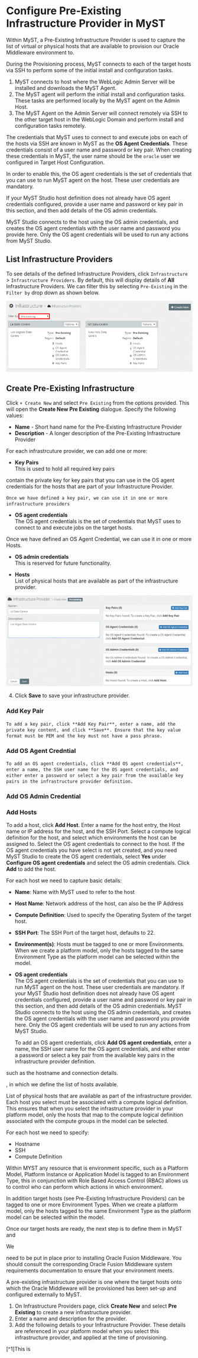 # Configure Pre-Existing Infrastructure Provider in MyST
Within MyST, a Pre-Existing Infrastructure Provider is used to capture the list of virtual or physical hosts that are available to provision our Oracle Middleware environment to. 

During the Provisioning process, MyST connects to each of the target hosts via SSH to perform some of the initial install and configuration tasks. 
1. MyST connects to host where the WebLogic Admin Server will be installed and downloads the MyST Agent.
2. The MyST agent will perform the initial install and configuration tasks. These tasks are performed locally by the MyST agent on the Admin Host.
3. The MyST Agent on the Admin Server will connect remotely via SSH to the other target host in the WebLogic Domain and perform install and configuration tasks  remotely.

The credentials that MyST uses to connect to and execute jobs on each of the hosts via SSH are known in MyST as the **OS Agent Credentials**. These credentials consist of a user name and password or key pair. When creating these credentials in MyST, the user name should be the `oracle` user we configured in Target Host Configuration.

In order to enable this, the OS agent credentials is the set of credentials that you can use to run MyST agent on the host. These user credentials are mandatory.

If your MyST Studio host definition does not already have OS agent credentials configured, provide a user name and password or key pair in this section, and then add details of the OS admin credentials. 

MyST Studio connects to the host using the OS admin credentials, and creates the OS agent credentials with the user name and password you provide here. Only the OS agent credentials will be used to run any actions from MyST Studio.

## List Infrastructure Providers
To see details of the defined Infrastructure Providers, click  `Infrastructure` > `Infrastructure Providers`. By default, this will display details of **All** Infrastructure Providers. We can filter this by selecting `Pre-Existing` in the `Filter by` drop down as shown below.

![](img/PreExistingInfraList.PNG)

## Create Pre-Existing Infrastructure
Click `+ Create New` and select `Pre Existing` from the options provided. This will open the **Create New Pre Existing** dialogue. Specify the following values:

* **Name** - Short hand name for the Pre-Existing Infrastructure Provider
* **Description** - A longer description of the Pre-Existing Infrastructure Provider



For each infrastrcuture provider, we can add one or more:

* **Key Pairs**  
    This is used to hold all required key pairs

contain the private key for key pairs that you can use in the OS agent credentials for the hosts that are part of your Infrastructure Provider.  

    Once we have defined a key pair, we can use it in one or more infrastructure providers

* **OS agent credentials**  
    The OS agent credentials is the set of credentials that MyST uses to connect to and execute jobs on the target hosts. 

Once we have defined an OS Agent Credential, we can use it in one or more Hosts.

  * **OS admin credentials**  
    This is reserved for future functionality.

  * **Hosts**  
    List of physical hosts that are available as part of the infrastructure provider. 

![](img/PreExistingInfraAdd.PNG)

4. Click **Save** to save your infrastructure provider.

### Add Key Pair
    To add a key pair, click **Add Key Pair**, enter a name, add the private key content, and click **Save**. Ensure that the key value format must be PEM and the key must not have a pass phrase.

### Add OS Agent Credntial

    To add an OS agent credentials, click **Add OS agent credentials**, enter a name, the SSH user name for the OS agent credentials, and either enter a password or select a key pair from the available key pairs in the infrastructure provider definition.

### Add OS Admin Credential

### Add Hosts
To add a host, click **Add Host**. Enter a name for the host entry, the Host name or IP address for the host, and the SSH Port. Select a compute logical definition for the host, and select which environments the host can be assigned to. Select the OS agent credentials to connect to the host. If the OS agent credentials you have select is not yet created, and you need MyST Studio to create the OS agent credentials, select **Yes** under **Configure OS agent credentials** and select the OS admin credentials. Click **Add** to add the host.

For each host we need to capture basic details:
* **Name**: Name with MyST used to refer to the host
* **Host Name**: Network address of the host, can also be the IP Address
* **Compute Definition**: Used to specify the Operating System of the target host.
* **SSH Port**: The SSH Port of the target host, defaults to 22.
* **Environment(s)**: Hosts must be tagged to one or more Environments. When we create a platform model, only the hosts tagged to the same  Environment Type as the platform model can be selected within the model.
* **OS agent credentials**  
    The OS agent credentials is the set of credentials that you can use to run MyST agent on the host. These user credentials are mandatory. If your MyST Studio host definition does not already have OS agent credentials configured, provide a user name and password or key pair in this section, and then add details of the OS admin credentials. MyST Studio connects to the host using the OS admin credentials, and creates the OS agent credentials with the user name and password you provide here. Only the OS agent credentials will be used to run any actions from MyST Studio.

    To add an OS agent credentials, click **Add OS agent credentials**, enter a name, the SSH user name for the OS agent credentials, and either enter a password or select a key pair from the available key pairs in the infrastructure provider definition.


such as the hostname and connection details.

, in which we define the list of hosts available.


List of physical hosts that are available as part of the infrastructure provider. Each host you select must be associated with a compute logical definition. This ensures that when you select the infrastructure provider in your platform model, only the hosts that map to the compute logical definition associated with the compute groups in the model can be selected.


For each host we need to specify:

* Hostname
* SSH 
* Compute Definition


Within MYST any resource that is environment specific, such as a Platform Model, Platform Instance or Application Model is tagged to an Environment Type, this in conjunction with Role Based Access Control (RBAC) allows us to control who can perform which actions in which environment.

In addition target hosts (see Pre-Existing Infrastructure Providers) can be tagged to one or more Environment Types. When we create a platform model, only the hosts tagged to the same  Environment Type as the platform model can be selected within the model.


Once our target hosts are ready, the next step is to define them in MyST and 

We 

need to be put in place prior to installing Oracle Fusion Middleware. You should consult the corresponding Oracle Fusion Middleware system requirements documentation to ensure that your environment meets. 


A pre-existing infrastructure provider is one where the target hosts onto which the Oracle Middleware will be provisioned has been set-up and configured externally to MyST.


1. On Infrastructure Providers page, click **Create New** and select **Pre Existing** to create a new infrastructure provider.
2. Enter a name and description for the provider.
3. Add the following details to your Infrastructure Provider. These details are referenced in your platform model when you select this infrastructure provider, and applied at the time of provisioning.




[^1]This is 
